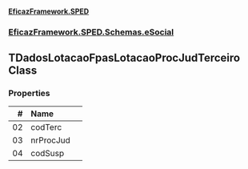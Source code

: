 #### [EficazFramework.SPED](EficazFrameworkSPED.md 'EficazFramework SPED')
### [EficazFramework.SPED.Schemas.eSocial](EficazFramework.SPED.Schemas.eSocial.md 'EficazFramework.SPED.Schemas.eSocial')

## TDadosLotacaoFpasLotacaoProcJudTerceiro Class
### Properties

| # | Name | |
| ---: | :--- | :--- |
| 02 | codTerc |  |
| 03 | nrProcJud |  |
| 04 | codSusp |  |
